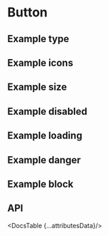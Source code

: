 <script>
  import Prism from 'docs/src/components/prism/Prism.svelte'

  import Type from './demos/type.demo.svelte'
  import TypeCode from './demos/type.demo.txt'
  
  import Icons from './demos/icons.demo.svelte'
  import IconsCode from './demos/icons.demo.txt'

  import Size from './demos/size.demo.svelte'
  import SizeCode from './demos/size.demo.txt'

  import Disabled from './demos/disabled.demo.svelte'
  import DisabledCode from './demos/disabled.demo.txt'
  
  import Loading from './demos/loading.demo.svelte'
  import LoadingCode from './demos/loading.demo.txt'
  
  import Danger from './demos/danger.demo.svelte'
  import DangerCode from './demos/danger.demo.txt'
  
  import Block from './demos/block.demo.svelte'
  import BlockCode from './demos/block.demo.txt'

  import DocsTable from 'docs/src/components/DocsTable.svelte'
  const attributesData = {
    title: 'Attributes',
    columns: ['Property', 'Description', 'Type', 'Default'],
    data: [
      {
        property: 'color',
        description: 'the color',
        type: 'String',
        default: 'white'
      },
      {
        property: 'size',
        description: 'The main size',
        type: 'Number',
        default: '10'
      },
      {
        property: 'round',
        description: 'If the button is round',
        type: 'Boolean',
        default: 'false'
      },
      {
        property: 'clickHandler',
        description: 'Function to call on click',
        type: 'Function',
        default: ''
      }
    ]
  }
</script>

# Button

## Example type
<div id="components-button-demo-type">
    <Type />
</div>
<Prism language="svelte" source="{TypeCode}"/>

## Example icons
<div id="components-button-demo-icons">
    <Icons />
</div>
<Prism language="svelte" source="{IconsCode}"/>

## Example size
<div id="components-button-demo-size">
    <Size />
</div>
<Prism language="svelte" source="{SizeCode}"/>

## Example disabled
<div id="components-button-demo-disabled">
    <Disabled />
</div>
<Prism language="svelte" source="{DisabledCode}"/>

## Example loading
<div id="components-button-demo-loading">
    <Loading />
</div>

<Prism language="svelte" source="{LoadingCode}"/>

## Example danger
<div id="components-button-demo-danger">
    <Danger />
</div>
<Prism language="svelte" source="{DangerCode}"/>

## Example block
<div id="components-button-demo-block">
    <Block />
</div>
<Prism language="svelte" source="{BlockCode}"/>

## API

<DocsTable {...attributesData}/>
